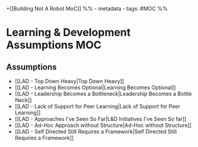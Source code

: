 +[[Building Not A Robot MoC]]
%% - metadata
	- tags:  #MOC %%
# Learning & Development Assumptions MOC

## Assumptions

- [[LAD - Top Down Heavy|Top Down Heavy]]
- [[LAD - Learning Becomes Optional|Learning Becomes Optional]]
- [[LAD - Leadership Becomes a Bottleneck|Leadership Becomes a Bottle Neck]]
- [[LAD - Lack of Support for Peer Learning|Lack of Support for Peer Learning]]
- [[LAD - Approaches I've Seen So Far|L&D Initiatives I've Seen So far]]
- [[LAD - Ad-Hoc Approach without Structure|Ad-Hoc without Structure]]
- [[LAD - Self Directed Still Requires a Framework|Self Directed Still Requires a Framework]]

